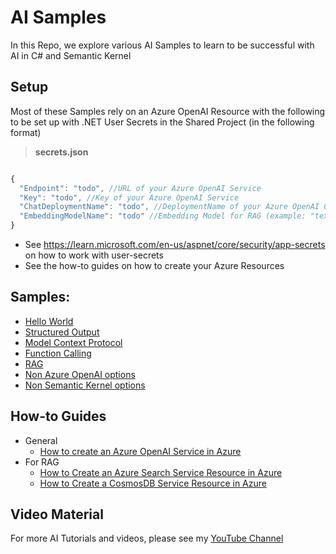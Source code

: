 # AI Samples
In this Repo, we explore various AI Samples to learn to be successful with AI in C# and Semantic Kernel

## Setup
Most of these Samples rely on an Azure OpenAI Resource with the following to be set up with .NET User Secrets in the Shared Project (in the following format)

> **secrets.json**
```js    

{
  "Endpoint": "todo", //URL of your Azure OpenAI Service
  "Key": "todo", //Key of your Azure OpenAI Service
  "ChatDeploymentName": "todo", //DeploymentName of your Azure OpenAI Chat-model (example: "gpt-4o-mini")
  "EmbeddingModelName": "todo" //Embedding Model for RAG (example: "text-embedding-ada-002")
}
```

- See https://learn.microsoft.com/en-us/aspnet/core/security/app-secrets on how to work with user-secrets
- See the how-to guides on how to create your Azure Resources

## Samples:
- [Hello World](src/HelloWorldExample)
- [Structured Output](src/StructuredOutput)
- [Model Context Protocol](src/ModelContextProtocol)
- [Function Calling](src/FunctionCallingExample)
- [RAG](src/RagExample)
- [Non Azure OpenAI options](src/NonAzureOpenAiOptions)
- [Non Semantic Kernel options](src/NonSemanticKernelOptions)

## How-to Guides
- General
  - [How to create an Azure OpenAI Service in Azure](HowToGuides/HowToCreateAnAzureOpenAiServiceResourceInAzure.md#how-to-create-an-azure-open-ai-service-resource-in-azure)
 - For RAG
   - [How to Create an Azure Search Service Resource in Azure](HowToGuides/HowToCreateAnAzureSearchResourceInAzure.md#how-to-create-an-azure-search-service-resource-in-azure)
   - [How to Create a CosmosDB Service Resource in Azure](HowToGuides/HowToCreateACosmosDbResourceInAzure.md)
  
## Video Material
For more AI Tutorials and videos, please see my [YouTube Channel](https://www.youtube.com/@rwj_dk/videos)

